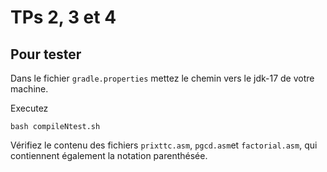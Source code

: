 # TPs 2, 3 et 4

## Pour tester

Dans le fichier `gradle.properties` mettez le chemin vers le jdk-17 de votre machine.

Executez

```
bash compileNtest.sh
```

Vérifiez le contenu des fichiers `prixttc.asm`, `pgcd.asm`et `factorial.asm`, qui contiennent également la notation parenthésée.
